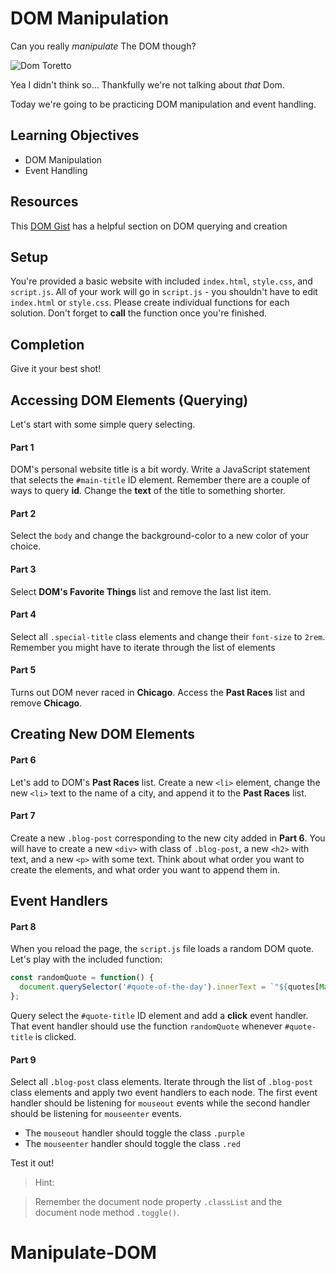 # DOM Manipulation

Can you really *manipulate* The DOM though?

![Dom Toretto](https://media.giphy.com/media/XDb8RW95ZVLLW/giphy.gif)

Yea I didn't think so... Thankfully we're not talking about *that* Dom.

Today we're going to be practicing DOM manipulation and event handling.

## Learning Objectives
- DOM Manipulation
- Event Handling

## Resources
This [DOM Gist](https://gist.github.com/thegitfather/9c9f1a927cd57df14a59c268f118ce86) has a helpful section on DOM querying and creation

## Setup
You're provided a basic website with included `index.html`, `style.css`, and `script.js`. All of your work will go in `script.js` - you shouldn't have to edit `index.html` or `style.css`. Please create individual functions for each solution. Don't forget to **call** the function once you're finished.

## Completion
Give it your best shot!

## Accessing DOM Elements (Querying)
Let's start with some simple query selecting.

#### Part 1
DOM's personal website title is a bit wordy. Write a JavaScript statement that selects the `#main-title` ID element. Remember there are a couple of ways to query **id**. Change the **text** of the title to something shorter.

#### Part 2
Select the `body` and change the background-color to a new color of your choice.

#### Part 3
Select **DOM's Favorite Things** list and remove the last list item.

#### Part 4
Select all `.special-title` class elements and change their `font-size` to `2rem`. Remember you might have to iterate through the list of elements

#### Part 5
Turns out DOM never raced in **Chicago**. Access the **Past Races** list and remove **Chicago**.

## Creating New DOM Elements

#### Part 6
Let's add to DOM's **Past Races** list. Create a new `<li>` element, change the new `<li>` text to the name of a city, and append it to the **Past Races** list.

#### Part 7
Create a new `.blog-post` corresponding to the new city added in **Part 6**. You will have to create a new `<div>` with class of `.blog-post`, a new `<h2>` with text, and a new `<p>` with some text. Think about what order you want to create the elements, and what order you want to append them in.

## Event Handlers

#### Part 8
When you reload the page, the `script.js` file loads a random DOM quote. Let's play with the included function:

```javascript
const randomQuote = function() {
  document.querySelector('#quote-of-the-day').innerText = `"${quotes[Math.floor(Math.random() * quotes.length)]}"`;
};
```

Query select the `#quote-title` ID element and add a **click** event handler. That event handler should use the function `randomQuote` whenever `#quote-title` is clicked.

#### Part 9
Select all `.blog-post` class elements. Iterate through the list of `.blog-post` class elements and apply two event handlers to each node. The first event handler should be listening for `mouseout` events while the second handler should be listening for `mouseenter` events.

- The `mouseout` handler should toggle the class `.purple`
- The `mouseenter` handler should toggle the class `.red`

Test it out!

> Hint:

> Remember the document node property `.classList` and the document node method `.toggle()`.

# Manipulate-DOM
